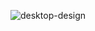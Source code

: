  ![desktop-design](https://github.com/Eduard38655/Intro-section-with-dropdown-navigation/assets/93397077/a9c47b1f-98c8-43e7-a882-bd6ded1f3065)
